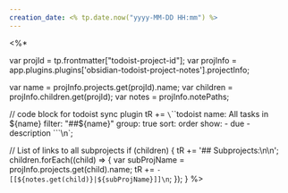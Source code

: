 ```yaml
---
creation_date: <% tp.date.now("yyyy-MM-DD HH:mm") %>
---
```


<%* 

var projId = tp.frontmatter["todoist-project-id"];
var projInfo = app.plugins.plugins['obsidian-todoist-project-notes'].projectInfo;

var name = projInfo.projects.get(projId).name;
var children = projInfo.children.get(projId);
var notes = projInfo.notePaths;

// code block for todoist sync plugin
tR += `\`\`\`todoist
name: All tasks in ${name}
filter: "##${name}"
group: true
sort: order
show:
    - due
    - description
\`\`\`\n`;

// List of links to all subprojects
if (children) {
	tR += '## Subprojects:\n\n';
	children.forEach((child) => {
	var subProjName = projInfo.projects.get(child).name;
		tR += `- [[${notes.get(child)}|${subProjName}]]\n`;
	});
}
%>
